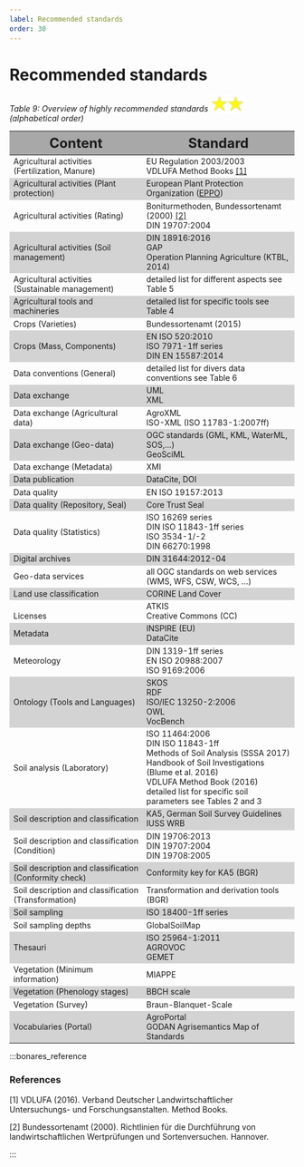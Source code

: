 ```yaml
---
label: Recommended standards
order: 30
---
```


# Recommended standards

_Table 9: Overview of highly recommended standards <img src="/static/img/two_star.png" width="60" valign="bottom" > (alphabetical order)_

<div class="table-wrapper scrollbar overflow-hidden">
<table class="comfortable">
<thead style="font-size: 24px; background-color: #A8A8A8">
<tr>
<th><strong>Content</strong></th>
<th><strong>Standard</strong></th>
</tr>
</thead>
<tbody>
<tr>
<td>Agricultural activities (Fertilization, Manure)</td>
<td>EU Regulation 2003/2003 <br>
VDLUFA Method Books 
<a href="https://www.vdlufa.de/Methodenbuch/index.php?option=com_content&view=article&id=7&Itemid=108&lang=de">[1]</a></td>
</tr>
<tr  style="background-color: #d3d3d3;">
<td>Agricultural activities (Plant protection)</td>	
<td>European Plant Protection Organization 
(<a href="https://www.eppo.int">EPPO</a>)</td>
</tr>
<tr>
<td>Agricultural activities (Rating)</td>
<td>Boniturmethoden, Bundessortenamt (2000) 
<a href="https://www.vdlufa.de/Methodenbuch/index.php?lang=de">[2]</a> <br>
DIN 19707:2004</td>
</tr>
<tr  style="background-color: #d3d3d3;">
<td>Agricultural activities (Soil management)</td>
<td>DIN 18916:2016 <br>
GAP <br>
Operation Planning Agriculture (KTBL, 2014)</td>
</tr>
<tr>
<td>Agricultural activities (Sustainable management)</td>
<td>detailed list for different aspects see Table 5</td>
</tr>
<tr  style="background-color: #d3d3d3;">
<td>Agricultural tools and machineries</td>
<td>detailed list for specific tools see Table 4</td>
</tr>
<tr>
<td>Crops (Varieties)</td>
<td>Bundessortenamt (2015) </td>
</tr>
<tr  style="background-color: #d3d3d3;">
<td>Crops (Mass, Components)</td>
<td>EN ISO 520:2010 <br>
ISO 7971-1ff series <br>
DIN EN 15587:2014</td>
</tr>
<tr>
<td>Data conventions (General)</td>
<td>detailed list for divers data conventions see Table 6</td>
</tr>
<tr  style="background-color: #d3d3d3;">
<td>Data exchange</td>
<td>UML <br>
XML</td>
</tr>
<tr>
<td>Data exchange (Agricultural data)</td>
<td>AgroXML <br>
ISO-XML (ISO 11783-1:2007ff)</td>
</tr>
<tr  style="background-color: #d3d3d3;">
<td>Data exchange (Geo-data)</td>
<td>OGC standards (GML, KML, WaterML, SOS,…) <br>
GeoSciML</td>
</tr>
<tr>
<td>Data exchange (Metadata)</td>
<td>XMI</td>
</tr>
<tr  style="background-color: #d3d3d3;">
<td>Data publication</td>	
<td>DataCite, DOI</td>
</tr>
<tr>
<td>Data quality</td>
<td>EN ISO 19157:2013</td>
</tr>
<tr  style="background-color: #d3d3d3;">
<td>Data quality (Repository, Seal)</td>
<td>Core Trust Seal</td>
</tr>
<tr>
<td>Data quality (Statistics)</td>
<td>ISO 16269 series <br>
DIN ISO 11843-1ff series <br>
ISO 3534-1/-2 <br>
DIN 66270:1998</td>
</tr>
<tr  style="background-color: #d3d3d3;">
<td>Digital archives</td>
<td>DIN 31644:2012-04</td>
</tr>
<tr>
<td>Geo-data services</td>
<td>all OGC standards on web services (WMS, WFS, CSW, WCS, …)</td>
</tr>
<tr  style="background-color: #d3d3d3;">
<td>Land use classification</td>
<td>CORINE Land Cover</td>
</tr>
<tr>
<td><br>
Licenses</td>
<td>ATKIS <br>
Creative Commons (CC)</td>
</tr>
<tr  style="background-color: #d3d3d3;">
<td>Metadata</td>
<td>INSPIRE (EU) <br>
DataCite</td>
</tr>
<tr>
<td>Meteorology</td>
<td>DIN 1319-1ff series <br>
EN ISO 20988:2007 <br>
ISO 9169:2006</td>
</tr>
<tr  style="background-color: #d3d3d3;">
<td>Ontology (Tools and Languages)</td>
<td>SKOS <br>
RDF <br>
ISO/IEC 13250-2:2006 <br>
OWL <br>
VocBench</td>
</tr>
<tr>
<td>Soil analysis (Laboratory)</td>
<td>ISO 11464:2006 <br>
	DIN ISO 11843-1ff <br>
	Methods of Soil Analysis (SSSA 2017) <br>
	Handbook of Soil Investigations (Blume et al. 2016) <br>
	VDLUFA Method Book (2016) <br>
	detailed list for specific soil parameters see Tables 2 and 3</td>
</tr>
<tr  style="background-color: #d3d3d3;">
<td>Soil description and classification</td>
<td>KA5, German Soil Survey Guidelines <br>
	IUSS WRB</td>
</tr>
<tr>
<td>Soil description and classification (Condition)</td>
<td>DIN 19706:2013 <br>
DIN 19707:2004 <br>
DIN 19708:2005</td>
</tr>
<tr  style="background-color: #d3d3d3;">
<td>Soil description and classification (Conformity check)</td>
<td>Conformity key for KA5 (BGR)</td>
</tr>
<tr>
<td>Soil description and classification (Transformation)</td>
<td>Transformation and derivation tools (BGR)</td>
</tr>
<tr  style="background-color: #d3d3d3;">
<td>Soil sampling</td>
<td>ISO 18400-1ff series</td>
</tr>
<tr>
<td>Soil sampling depths</td>
<td>GlobalSoilMap</td>
</tr>
<tr  style="background-color: #d3d3d3;">
<td>Thesauri</td>
<td>ISO 25964-1:2011 <br>
AGROVOC <br>
GEMET</td>
</tr>
<tr>
<td>Vegetation (Minimum information)</td>
<td>MIAPPE</td>
</tr>
<tr  style="background-color: #d3d3d3;">
<td>Vegetation (Phenology stages)</td>
<td>BBCH scale</td>
</tr>
<tr>
<td>Vegetation (Survey)</td>
<td>Braun-Blanquet-Scale</td>
</tr>
<tr  style="background-color: #d3d3d3;">
<td>Vocabularies (Portal)</td>
<td>AgroPortal <br>
GODAN Agrisemantics Map of Standards</td>
</tr>
</tbody>
</table>
</div>

:::bonares_reference

### References 

[1] VDLUFA (2016). Verband Deutscher Landwirtschaftlicher Untersuchungs- und Forschungsanstalten. Method Books.

[2] Bundessortenamt (2000). Richtlinien für die Durchführung von landwirtschaftlichen Wertprüfungen und Sortenversuchen. Hannover.

:::